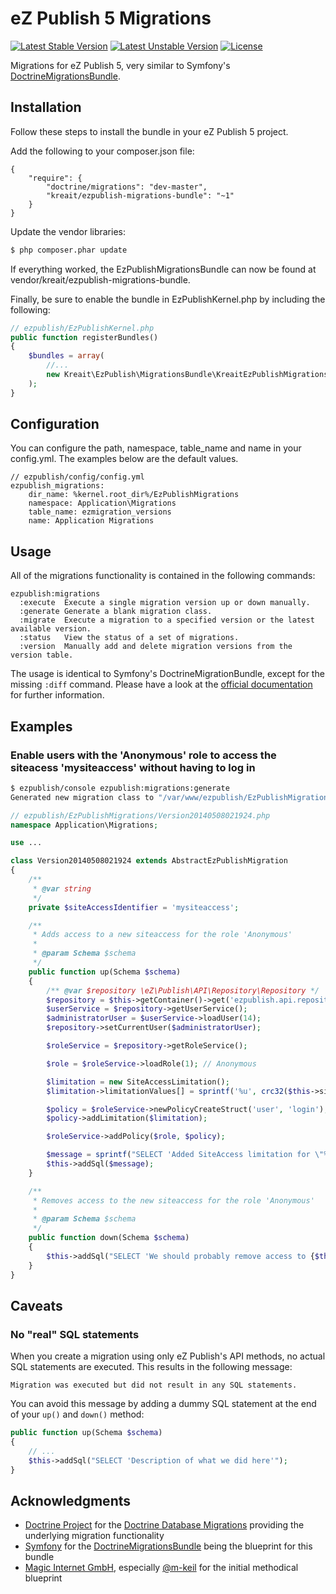 # eZ Publish 5 Migrations

[![Latest Stable Version](https://poser.pugx.org/kreait/ezpublish-migrations-bundle/v/stable.png)](https://packagist.org/packages/kreait/ezpublish-migrations-bundle)
[![Latest Unstable Version](https://poser.pugx.org/kreait/ezpublish-migrations-bundle/v/unstable.png)](https://packagist.org/packages/kreait/ezpublish-migrations-bundle)
[![License](https://poser.pugx.org/kreait/ezpublish-migrations-bundle/license.png)](https://packagist.org/packages/kreait/ezpublish-migrations-bundle)

Migrations for eZ Publish 5, very similar to Symfony's
[DoctrineMigrationsBundle](https://github.com/doctrine/DoctrineMigrationsBundle).



## Installation

Follow these steps to install the bundle in your eZ Publish 5 project.

Add the following to your composer.json file:

```
{
    "require": {
        "doctrine/migrations": "dev-master",
        "kreait/ezpublish-migrations-bundle": "~1"
    }
}
```

Update the vendor libraries:

```bash
$ php composer.phar update
```

If everything worked, the EzPublishMigrationsBundle can now be found at vendor/kreait/ezpublish-migrations-bundle.

Finally, be sure to enable the bundle in EzPublishKernel.php by including the following:

```php
// ezpublish/EzPublishKernel.php
public function registerBundles()
{
    $bundles = array(
        //...
        new Kreait\EzPublish\MigrationsBundle\KreaitEzPublishMigrationsBundle(),
    );
}
```

## Configuration

You can configure the path, namespace, table_name and name in your config.yml.
The examples below are the default values.

```
// ezpublish/config/config.yml
ezpublish_migrations:
    dir_name: %kernel.root_dir%/EzPublishMigrations
    namespace: Application\Migrations
    table_name: ezmigration_versions
    name: Application Migrations
```

## Usage

All of the migrations functionality is contained in the following commands:

```
ezpublish:migrations
  :execute  Execute a single migration version up or down manually.
  :generate Generate a blank migration class.
  :migrate  Execute a migration to a specified version or the latest available version.
  :status   View the status of a set of migrations.
  :version  Manually add and delete migration versions from the version table.
```

The usage is identical to Symfony's DoctrineMigrationBundle, except for the missing `:diff` command.
Please have a look at the
[official documentation](http://symfony.com/doc/current/bundles/DoctrineMigrationsBundle/index.html)
for further information.

## Examples

### Enable users with the 'Anonymous' role to access the siteacess 'mysiteaccess' without having to log in

```bash
$ ezpublish/console ezpublish:migrations:generate
Generated new migration class to "/var/www/ezpublish/EzPublishMigrations/Version20140508021924.php"
```

```php
// ezpublish/EzPublishMigrations/Version20140508021924.php
namespace Application\Migrations;

use ...

class Version20140508021924 extends AbstractEzPublishMigration
{
    /**
     * @var string
     */
    private $siteAccessIdentifier = 'mysiteaccess';

    /**
     * Adds access to a new siteaccess for the role 'Anonymous'
     *
     * @param Schema $schema
     */
    public function up(Schema $schema)
    {
        /** @var $repository \eZ\Publish\API\Repository\Repository */
        $repository = $this->getContainer()->get('ezpublish.api.repository');
        $userService = $repository->getUserService();
        $administratorUser = $userService->loadUser(14);
        $repository->setCurrentUser($administratorUser);

        $roleService = $repository->getRoleService();

        $role = $roleService->loadRole(1); // Anonymous

        $limitation = new SiteAccessLimitation();
        $limitation->limitationValues[] = sprintf('%u', crc32($this->siteAccessIdentifier));

        $policy = $roleService->newPolicyCreateStruct('user', 'login');
        $policy->addLimitation($limitation);

        $roleService->addPolicy($role, $policy);

        $message = sprintf("SELECT 'Added SiteAccess limitation for \"%s\" to role \"%s\"'", $this->siteAccessIdentifier, $role->identifier);
        $this->addSql($message);
    }

    /**
     * Removes access to the new siteaccess for the role 'Anonymous'
     *
     * @param Schema $schema
     */
    public function down(Schema $schema)
    {
        $this->addSql("SELECT 'We should probably remove access to {$this->siteAccessIdentifier} here'");
    }
}

```

## Caveats

### No "real" SQL statements

When you create a migration using only eZ Publish's API methods, no actual SQL statements are executed. This results in the following message:

```
Migration was executed but did not result in any SQL statements.
```

You can avoid this message by adding a dummy SQL statement at the end of your `up()` and `down()` method:

```php
public function up(Schema $schema)
{
    // ...
    $this->addSql("SELECT 'Description of what we did here'");
}
```


## Acknowledgments

- [Doctrine Project](http://www.doctrine-project.org/) for the [Doctrine Database Migrations](https://github.com/doctrine/migrations) providing the underlying migration functionality
- [Symfony](http://symfony.com/) for the [DoctrineMigrationsBundle](https://github.com/doctrine/DoctrineMigrationsBundle) being the blueprint for this bundle
- [Magic Internet GmbH](http://www.magicinternet.de/), especially [@m-keil](https://github.com/m-keil) for the initial methodical blueprint
